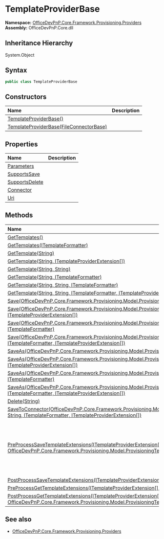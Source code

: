 # TemplateProviderBase
  

**Namespace:** [OfficeDevPnP.Core.Framework.Provisioning.Providers](OfficeDevPnP.Core.Framework.Provisioning.Providers.md)  
**Assembly:** OfficeDevPnP.Core.dll  
## Inheritance Hierarchy
System.Object  
## Syntax
```C#
public class TemplateProviderBase
```
## Constructors
|**Name**|**Description**|
|:-----|:-----|
| [TemplateProviderBase()](OfficeDevPnP.Core.Framework.Provisioning.Providers.TemplateProviderBase.Constructor1details.md) | 
| [TemplateProviderBase(FileConnectorBase)](OfficeDevPnP.Core.Framework.Provisioning.Providers.TemplateProviderBase.Constructor2details.md) | 
## Properties
|**Name**|**Description**|
|:-----|:-----|
| [Parameters](OfficeDevPnP.Core.Framework.Provisioning.Providers.TemplateProviderBase.Parameters.md) | 
| [SupportsSave](OfficeDevPnP.Core.Framework.Provisioning.Providers.TemplateProviderBase.SupportsSave.md) | 
| [SupportsDelete](OfficeDevPnP.Core.Framework.Provisioning.Providers.TemplateProviderBase.SupportsDelete.md) | 
| [Connector](OfficeDevPnP.Core.Framework.Provisioning.Providers.TemplateProviderBase.Connector.md) | 
| [Uri](OfficeDevPnP.Core.Framework.Provisioning.Providers.TemplateProviderBase.Uri.md) | 
## Methods
|**Name**|**Description**|
|:-----|:-----|
| [GetTemplates()](OfficeDevPnP.Core.Framework.Provisioning.Providers.TemplateProviderBase.GetTemplates.md) | 
| [GetTemplates(ITemplateFormatter)](OfficeDevPnP.Core.Framework.Provisioning.Providers.TemplateProviderBase.GetTemplatesITemplateFormatter.md) | 
| [GetTemplate(String)](OfficeDevPnP.Core.Framework.Provisioning.Providers.TemplateProviderBase.GetTemplateString.md) | 
| [GetTemplate(String, ITemplateProviderExtension[])](OfficeDevPnP.Core.Framework.Provisioning.Providers.TemplateProviderBase.GetTemplateStringITemplateProviderExtension[].md) | 
| [GetTemplate(String, String)](OfficeDevPnP.Core.Framework.Provisioning.Providers.TemplateProviderBase.GetTemplateStringString.md) | 
| [GetTemplate(String, ITemplateFormatter)](OfficeDevPnP.Core.Framework.Provisioning.Providers.TemplateProviderBase.GetTemplateStringITemplateFormatter.md) | 
| [GetTemplate(String, String, ITemplateFormatter)](OfficeDevPnP.Core.Framework.Provisioning.Providers.TemplateProviderBase.GetTemplateStringStringITemplateFormatter.md) | 
| [GetTemplate(String, String, ITemplateFormatter, ITemplateProviderExtension[])](OfficeDevPnP.Core.Framework.Provisioning.Providers.TemplateProviderBase.GetTemplateStringStringITemplateFormatterITemplateProviderExtension[].md) | 
| [Save(OfficeDevPnP.Core.Framework.Provisioning.Model.ProvisioningTemplate)](OfficeDevPnP.Core.Framework.Provisioning.Providers.TemplateProviderBase.SaveOfficeDevPnP.Core.Framework.Provisioning.Model.ProvisioningTemplate.md) | 
| [Save(OfficeDevPnP.Core.Framework.Provisioning.Model.ProvisioningTemplate, ITemplateProviderExtension[])](OfficeDevPnP.Core.Framework.Provisioning.Providers.TemplateProviderBase.SaveOfficeDevPnP.Core.Framework.Provisioning.Model.ProvisioningTemplateITemplateProviderExtension[].md) | 
| [Save(OfficeDevPnP.Core.Framework.Provisioning.Model.ProvisioningTemplate, ITemplateFormatter)](OfficeDevPnP.Core.Framework.Provisioning.Providers.TemplateProviderBase.SaveOfficeDevPnP.Core.Framework.Provisioning.Model.ProvisioningTemplateITemplateFormatter.md) | 
| [Save(OfficeDevPnP.Core.Framework.Provisioning.Model.ProvisioningTemplate, ITemplateFormatter, ITemplateProviderExtension[])](OfficeDevPnP.Core.Framework.Provisioning.Providers.TemplateProviderBase.SaveOfficeDevPnP.Core.Framework.Provisioning.Model.ProvisioningTemplateITemplateFormatterITemplateProviderExtension[].md) | 
| [SaveAs(OfficeDevPnP.Core.Framework.Provisioning.Model.ProvisioningTemplate, String)](OfficeDevPnP.Core.Framework.Provisioning.Providers.TemplateProviderBase.SaveAsOfficeDevPnP.Core.Framework.Provisioning.Model.ProvisioningTemplateString.md) | 
| [SaveAs(OfficeDevPnP.Core.Framework.Provisioning.Model.ProvisioningTemplate, String, ITemplateProviderExtension[])](OfficeDevPnP.Core.Framework.Provisioning.Providers.TemplateProviderBase.SaveAsOfficeDevPnP.Core.Framework.Provisioning.Model.ProvisioningTemplateStringITemplateProviderExtension[].md) | 
| [SaveAs(OfficeDevPnP.Core.Framework.Provisioning.Model.ProvisioningTemplate, String, ITemplateFormatter)](OfficeDevPnP.Core.Framework.Provisioning.Providers.TemplateProviderBase.SaveAsOfficeDevPnP.Core.Framework.Provisioning.Model.ProvisioningTemplateStringITemplateFormatter.md) | 
| [SaveAs(OfficeDevPnP.Core.Framework.Provisioning.Model.ProvisioningTemplate, String, ITemplateFormatter, ITemplateProviderExtension[])](OfficeDevPnP.Core.Framework.Provisioning.Providers.TemplateProviderBase.SaveAsOfficeDevPnP.Core.Framework.Provisioning.Model.ProvisioningTemplateStringITemplateFormatterITemplateProviderExtension[].md) | 
| [Delete(String)](OfficeDevPnP.Core.Framework.Provisioning.Providers.TemplateProviderBase.DeleteString.md) | 
| [SaveToConnector(OfficeDevPnP.Core.Framework.Provisioning.Model.ProvisioningTemplate, String, ITemplateFormatter, ITemplateProviderExtension[])](OfficeDevPnP.Core.Framework.Provisioning.Providers.TemplateProviderBase.SaveToConnectorOfficeDevPnP.Core.Framework.Provisioning.Model.ProvisioningTemplateStringITemplateFormatterITemplateProviderExtension[].md) | 
| [PreProcessSaveTemplateExtensions(ITemplateProviderExtension[], OfficeDevPnP.Core.Framework.Provisioning.Model.ProvisioningTemplate)](OfficeDevPnP.Core.Framework.Provisioning.Providers.TemplateProviderBase.PreProcessSaveTemplateExtensionsITemplateProviderExtension[]OfficeDevPnP.Core.Framework.Provisioning.Model.ProvisioningTemplate.md) | This method is invoked before calling the formatter to serialize the template
| [PostProcessSaveTemplateExtensions(ITemplateProviderExtension[], IO.Stream)](OfficeDevPnP.Core.Framework.Provisioning.Providers.TemplateProviderBase.PostProcessSaveTemplateExtensionsITemplateProviderExtension[]IO.Stream.md) | 
| [PreProcessGetTemplateExtensions(ITemplateProviderExtension[], IO.Stream)](OfficeDevPnP.Core.Framework.Provisioning.Providers.TemplateProviderBase.PreProcessGetTemplateExtensionsITemplateProviderExtension[]IO.Stream.md) | 
| [PostProcessGetTemplateExtensions(ITemplateProviderExtension[], OfficeDevPnP.Core.Framework.Provisioning.Model.ProvisioningTemplate)](OfficeDevPnP.Core.Framework.Provisioning.Providers.TemplateProviderBase.PostProcessGetTemplateExtensionsITemplateProviderExtension[]OfficeDevPnP.Core.Framework.Provisioning.Model.ProvisioningTemplate.md) | 
## See also
- [OfficeDevPnP.Core.Framework.Provisioning.Providers](OfficeDevPnP.Core.Framework.Provisioning.Providers.md)
